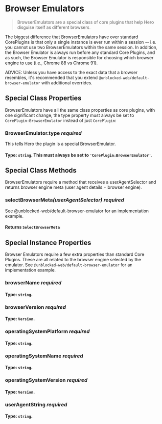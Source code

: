 # Browser Emulators

> BrowserEmulators are a special class of core plugins that help Hero disguise itself as different browsers.

The biggest difference that BrowserEmulators have over standard CorePlugins is that only a single instance is ever run within a session -- i.e. you cannot use two BrowserEmulators within the same session. In addition, the Browser Emulator is always run before any standard Core Plugins, and as such, the Browser Emulator is responsible for choosing which browser engine to use (i.e., Chrome 88 vs Chrome 91).

ADVICE: Unless you have access to the exact data that a browser resembles, it's recommended that you extend `@unblocked-web/default-browser-emulator` with additional overrides.

## Special Class Properties

BrowserEmulators have all the same class properties as core plugins, with one significant change, the type property must always be set to `CorePlugin:BrowserEmulator` instead of just `CorePlugin`: 

### BrowserEmulator.type *required*
This tells Hero the plugin is a special BrowserEmulator.
#### **Type**: `string`. This must always be set to `'CorePlugin:BrowserEmulator'`.

## Special Class Methods

BrowserEmulators require a method that receives a userAgentSelector and returns browser engine meta (user agent details + browser engine).

### selectBrowserMeta<em>(userAgentSelector)</em> *required*

See @unblocked-web/default-browser-emulator for an implementation example.

#### **Returns** `SelectBrowserMeta`

## Special Instance Properties

Browser Emulators require a few extra properties than standard Core Plugins. These are all related to the browser engine selected by the emulator. See `@unblocked-web/default-browser-emulator` for an implementation example.

### browserName *required*
#### **Type**: `string`.

### browserVersion *required*
#### **Type**: `Version`.

### operatingSystemPlatform *required*
#### **Type**: `string`.

### operatingSystemName *required*
#### **Type**: `string`.

### operatingSystemVersion *required*
#### **Type**: `Version`.

### userAgentString *required*
#### **Type**: `string`.
